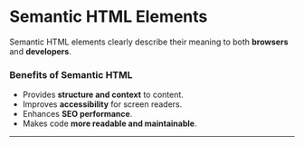# Semantic HTML Elements

Semantic HTML elements clearly describe their meaning to both **browsers** and **developers**.

### Benefits of Semantic HTML

- Provides **structure and context** to content.
- Improves **accessibility** for screen readers.
- Enhances **SEO performance**.
- Makes code **more readable and maintainable**.

---
